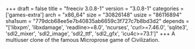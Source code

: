 +++
draft = false
title = "freeciv 3.0.8-1"
version = "3.0.8-1"
categories = ['games-extra']
arch = "x86_64"
size = "30826148"
usize = "86116894"
sha1sum = "779dcb68ee5e7b40835ab6659c3f727c7b8bd3d2"
depends = "['libxpm', 'libxdamage', 'readline>=8.0', 'ncurses', 'curl>=7.46.0', 'sqlite3', 'sdl2_mixer', 'sdl2_image', 'sdl2_ttf', 'sdl2_gfx', 'icu4c>=73.1']"
+++
A multiuser clone of the famous Microprose game of Civilization.